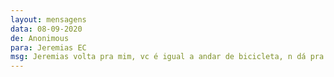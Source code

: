 ```yaml
---
layout: mensagens
data: 08-09-2020
de: Anonimous
para: Jeremias EC
msg: Jeremias volta pra mim, vc é igual a andar de bicicleta, n dá pra esquecer 💕😘😍
---
```


